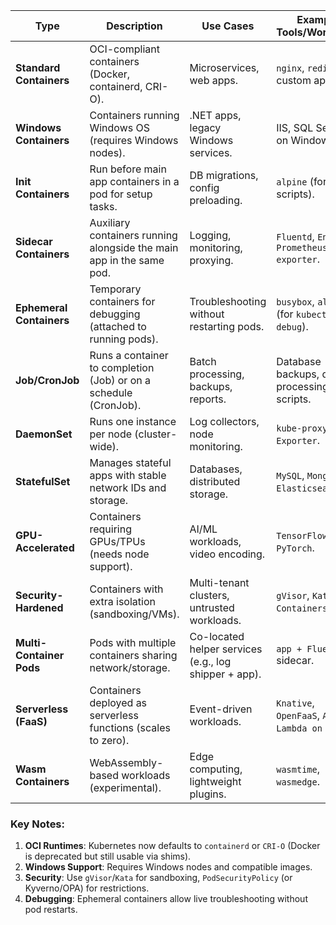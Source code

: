 
| **Type**                 | **Description**                                                      | **Use Cases**                                         | **Example Tools/Workloads**                 |
| ------------------------ | -------------------------------------------------------------------- | ----------------------------------------------------- | ------------------------------------------- |
| **Standard Containers**  | OCI-compliant containers (Docker, containerd, CRI-O).                | Microservices, web apps.                              | `nginx`, `redis`, custom apps.              |
| **Windows Containers**   | Containers running Windows OS (requires Windows nodes).              | .NET apps, legacy Windows services.                   | IIS, SQL Server on Windows.                 |
| **Init Containers**      | Run before main app containers in a pod for setup tasks.             | DB migrations, config preloading.                     | `alpine` (for setup scripts).               |
| **Sidecar Containers**   | Auxiliary containers running alongside the main app in the same pod. | Logging, monitoring, proxying.                        | `Fluentd`, `Envoy`, `Prometheus exporter`.  |
| **Ephemeral Containers** | Temporary containers for debugging (attached to running pods).       | Troubleshooting without restarting pods.              | `busybox`, `alpine` (for `kubectl debug`).  |
| **Job/CronJob**          | Runs a container to completion (Job) or on a schedule (CronJob).     | Batch processing, backups, reports.                   | Database backups, data processing scripts.  |
| **DaemonSet**            | Runs one instance per node (cluster-wide).                           | Log collectors, node monitoring.                      | `kube-proxy`, `Node Exporter`.              |
| **StatefulSet**          | Manages stateful apps with stable network IDs and storage.           | Databases, distributed storage.                       | `MySQL`, `MongoDB`, `Elasticsearch`.        |
| **GPU-Accelerated**      | Containers requiring GPUs/TPUs (needs node support).                 | AI/ML workloads, video encoding.                      | `TensorFlow`, `PyTorch`.                    |
| **Security-Hardened**    | Containers with extra isolation (sandboxing/VMs).                    | Multi-tenant clusters, untrusted workloads.           | `gVisor`, `Kata Containers`.                |
| **Multi-Container Pods** | Pods with multiple containers sharing network/storage.               | Co-located helper services (e.g., log shipper + app). | `app + Fluentd` sidecar.                    |
| **Serverless (FaaS)**    | Containers deployed as serverless functions (scales to zero).        | Event-driven workloads.                               | `Knative`, `OpenFaaS`, `AWS Lambda on EKS`. |
| **Wasm Containers**      | WebAssembly-based workloads (experimental).                          | Edge computing, lightweight plugins.                  | `wasmtime`, `wasmedge`.                     |
### **Key Notes:**
1. **OCI Runtimes**: Kubernetes now defaults to `containerd` or `CRI-O` (Docker is deprecated but still usable via shims).  
2. **Windows Support**: Requires Windows nodes and compatible images.  
3. **Security**: Use `gVisor`/`Kata` for sandboxing, `PodSecurityPolicy` (or Kyverno/OPA) for restrictions.  
4. **Debugging**: Ephemeral containers allow live troubleshooting without pod restarts.  
